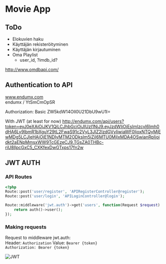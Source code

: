 # Movie App

## ToDo

* Elokuvien haku
* Käyttäjän rekisteröityminen
* Käyttäjän kirjautuminen
* Oma Playlist
    * user_id, ?imdb_id?

http://www.omdbapi.com/

## Authentication to API

www.endumx.com  
endumx / YtSmCmOpSR

Authorization: Basic ZW5kdW14Oll0U21DbU9wU1I=

With JWT (at least for now)
http://endumx.com/api/users?token=eyJ0eXAiOiJKV1QiLCJhbGciOiJIUzI1NiJ9.eyJzdWIiOjEsImlzcyI6Imh0dHA6Ly9lbmR1bXguY29tL2FwaS91c2VyL3JlZ2lzdGVyIiwiaWF0IjoxNTQyMjEwMDg5LCJleHAiOjE1NDIyMTM2ODksIm5iZiI6MTU0MjIxMDA4OSwianRpIjoidkt2aENpMmsxWW9TcGEzeCJ9.TGsZA0THBc-riU8llpcGxC5_CXKfexDwGTxps17fn2w

## JWT AUTH

### API Routes

```php
<?php
Route::post('user/register', 'APIRegisterController@register');
Route::post('user/login', 'APILoginController@login');

Route::middleware('jwt.auth')->get('users', function(Request $request) {
    return auth()->user();
});
```

### Making requests

Request to middleware jwt.auth:  
Header: `Authorization` Value: `Bearer {token}`  
`Authorization: Bearer {token}`

![JWT](https://media.discordapp.net/attachments/499833921513586688/512266191067283462/unknown.png)


